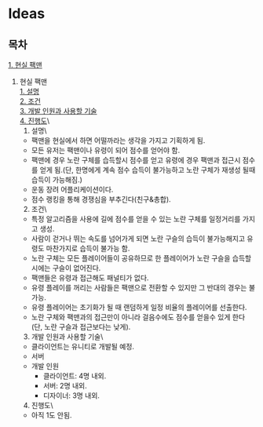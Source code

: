 # Ideas

## 목차

[1. 현실 팩맨](#pac_man)

1. 현실 팩맨<a id="pac_man"></a>\
  [1. 설명](#pac_man-1)\
  [2. 조건](#pac_man-2)\
  [3. 개발 인원과 사용할 기술](#pac_man-3)\
  [4. 진행도](#pac_man-4)\
    1. 설명<a id="pac_man-1"></a>\
      - 팩맨을 현실에서 하면 어떨까라는 생각을 가지고 기획하게 됨.
      - 모든 유저는 팩맨이나 유령이 되어 점수를 얻어야 함.
      - 팩맨에 경우 노란 구체를 습득할시 점수를 얻고 유령에 경우 팩맨과 접근시 점수를 얻게 됨.(단, 한명에게 계속 점수 습득이 불가능하고 노란 구체가 재생성 될때 습득이 가능해짐.)
      - 운동 장려 어플리케이션이다.
      - 점수 랭킹을 통해 경쟁심을 부추긴다(친구&총합).
    2. 조건<a id="pac_man-2"></a>\
      - 특정 알고리즘을 사용에 길에 점수를 얻을 수 있는 노란 구체를 일정거리를 가지고 생성.
      - 사람이 걷거나 뛰는 속도를 넘어가게 되면 노란 구슬의 습득이 불가능해지고 유령도 마찬가지로 습득이 불가능 함.
      - 노란 구체는 모든 플레이어들이 공유하므로 한 플레이어가 노란 구슬을 습득할 시에는 구슬이 없어진다.
      - 팩맨들은 유령과 접근해도 패널티가 없다.
      - 유령 플레이를 꺼리는 사람들은 팩맨으로 전환할 수 있지만 그 반대의 경우는 불가능.
      - 유령 플레이어는 초기화가 될 때 랜덤하게 일정 비율의 플레이어를 선출한다.
      - 노란 구체와 팩맨과의 접근만이 아니라 걸음수에도 점수를 얻을수 있게 한다(단, 노란 구슬과 접근보다는 낮게).
    3. 개발 인원과 사용할 기술<a id="pac_man-3"></a>\
      - 클라이언트는 유니티로 개발될 예정.
      - 서버
      - 개발 인원
        - 클라이언트: 4명 내외.
        - 서버: 2명 내외.
        - 디자이너: 3명 내외.
    4. 진행도<a id="pac_man-4"></a>\
      - 아직 1도 안됨.
    
